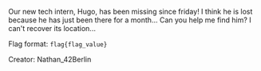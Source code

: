 Our new tech intern, Hugo, has been missing since friday!
I think he is lost because he has just been there for a month...
Can you help me find him? I can't recover its location...

Flag format: `flag{flag_value}` <br />

Creator: Nathan_42Berlin
